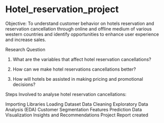 # Hotel_reservation_project
Objective: To understand customer behavior on hotels reservation and reservation cancellation through online and offline medium of various western countries and identify opportunities to enhance user experience and increase sales.


Research Question 

1. What are the variables that affect hotel reservation cancellations? 

2. How can we make hotel reservations cancellations better? 

3. How will hotels be assisted in making pricing and promotional decisions? 



Steps Involved to analyse hotel reservation cancellations:

 Importing Libraries
 Loading Dataset
 Data Cleaning
 Exploratory Data Analysis (EDA)
 Customer Segmentation
 Features Prediction
 Data Visualization
 Insights and Recommendations
 Project Report created

